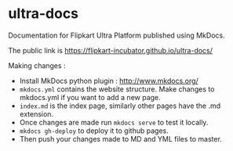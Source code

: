 # ultra-docs
Documentation for Flipkart Ultra Platform published using MkDocs.

The public link is https://flipkart-incubator.github.io/ultra-docs/

Making changes :
* Install MkDocs python plugin : http://www.mkdocs.org/
* `mkdocs.yml` contains the website structure. Make changes to mkdocs.yml if you want to add a new page.
* `index.md` is the index page, similarly other pages have the .md extension.
* Once changes are made run `mkdocs serve` to test it locally.
* `mkdocs gh-deploy` to deploy it to github pages.
* Then push your changes made to MD and YML files to master.

